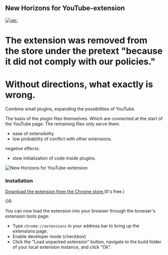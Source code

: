 ## New Horizons for YouTube-extension
[![ver.](https://img.shields.io/chrome-web-store/v/miiheelkbegpkflplpmmkidaklfgjecb.svg?style=flat-square)](#)

# The extension was removed from the store under the pretext "because it did not comply with our policies."
# Without directions, what exactly is wrong.


Combine small plugins, expanding the possibilities of YouTube.

The basis of the plugin files themselves. Which are connected at the start of the YouTube page. The remaining files only serve them.
- ease of extensibility
- low probability of conflict with other extensions.

negative effects:
- slow initialization of code inside plugins.

![New Horizons for YouTube-extension](https://lh3.googleusercontent.com/NUJv5yIT-6NUT7YiBgkNu8kCULGkbG8YL3XXjNiB_Q3XW87rvfyYDbPj55u2RTqJihtX_94Y=w640-h400-e365)

### Installation
[Download the extension from the Chrome store.](https://chrome.google.com/webstore/detail/miiheelkbegpkflplpmmkidaklfgjecb)(It's free.)

OR

You can now load the extension into your browser through the browser's extension tools page:
- Type `chrome://extensions` in your address bar to bring up the extensions page.
- Enable developer mode (checkbox)
- Click the "Load unpacked extension" button, navigate to the build folder of your local extension instance, and click "Ok".
